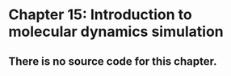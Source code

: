 # Chapter 15: Introduction to molecular dynamics simulation

## There is no source code for this chapter.

